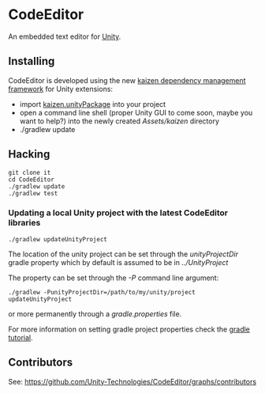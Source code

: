 # CodeEditor

An embedded text editor for [Unity](http://unity3d.com/).

## Installing

CodeEditor is developed using the new [kaizen dependency management framework](http://github.com/Unity-Technologies/kaizen) for Unity extensions:
* import [kaizen.unityPackage](https://github.com/downloads/Unity-Technologies/kaizen/kaizen.unityPackage) into your project
* open a command line shell (proper Unity GUI to come soon, maybe you want to help?) into the newly created _Assets/kaizen_ directory
* ./gradlew update

## Hacking

    git clone it
    cd CodeEditor
    ./gradlew update
    ./gradlew test
    
### Updating a local Unity project with the latest CodeEditor libraries

    ./gradlew updateUnityProject

The location of the unity project can be set through the _unityProjectDir_ gradle property which by default is assumed to be in _../UnityProject_

The property can be set through the _-P_ command line argument:

    ./gradlew -PunityProjectDir=/path/to/my/unity/project updateUnityProject
    
or more permanently through a _gradle.properties_ file.

For more information on setting gradle project properties check the [gradle tutorial](http://www.gradle.org/docs/current/userguide/tutorial_this_and_that.html).

## Contributors

See: https://github.com/Unity-Technologies/CodeEditor/graphs/contributors